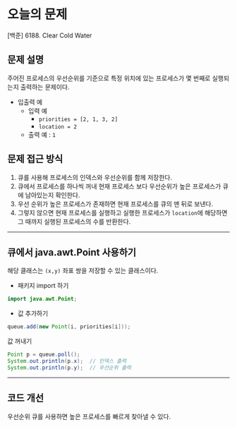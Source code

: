 
# 오늘의 문제
[백준] 6188. Clear Cold Water

## 문제 설명
주어진 프로세스의 우선순위를 기준으로 특정 위치에 있는 프로세스가 몇 번째로 실행되는지 출력하는 문제이다.
- 입출력 예 
  - 입력 예
    - `priorities = [2, 1, 3, 2]`
    - `location = 2`
  - 출력 예 : `1`

## 문제 접근 방식 
1. 큐를 사용해 프로세스의 인덱스와 우선순위를 함께 저장한다.
2. 큐에서 프로세스를 하나씩 꺼내 현재 프로세스 보다 우선순위가 높은 프로세스가 큐에 남아있는지 확인한다.
3. 우선 순위가 높은 프로세스가 존재하면 현재 프로세스를 큐의 맨 뒤로 보낸다.
4. 그렇지 않으면 현재 프로세스를 실행하고 실행한 프로세스가 `location`에 해당하면 그 때까지 실행된 프로세스의 수를 반환한다. 

---

## 큐에서 java.awt.Point 사용하기  
해당 클래스는 `(x,y)` 좌표 쌍을 저장할 수 있는 클래스이다. 
- 패키지 import 하기 
```java
import java.awt.Point;
```
- 값 추가하기 
```java
queue.add(new Point(i, priorities[i]));
```
값 꺼내기 
```java
Point p = queue.poll();
System.out.println(p.x);  // 인덱스 출력
System.out.println(p.y);  // 우선순위 출력
```

---

## 코드 개선 
우선순위 큐를 사용하면 높은 프로세스를 빠르게 찾아낼 수 있다. 



  
